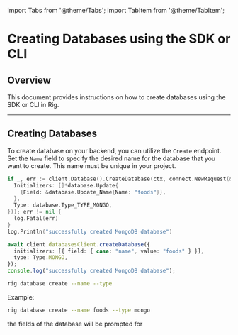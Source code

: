 import Tabs from '@theme/Tabs';
import TabItem from '@theme/TabItem';

# Creating Databases using the SDK or CLI

## Overview

This document provides instructions on how to create databases using the SDK or CLI in Rig.

<hr class="solid" />

## Creating Databases

To create database on your backend, you can utilize the `Create` endpoint. Set the `Name` field to specify the desired name for the database that you want to create. This name must be unique in your project.

<Tabs>
<TabItem value="go" label="Golang SDK">

```go
if _, err := client.Database().CreateDatabase(ctx, connect.NewRequest(&database.CreateDatabaseRequest{
  Initializers: []*database.Update{
    {Field: &database.Update_Name{Name: "foods"}},
  },
  Type: database.Type_TYPE_MONGO,
})); err != nil {
  log.Fatal(err)
}
log.Println("successfully created MongoDB database")
```

</TabItem>
<TabItem value="typescript" label="Typescript SDK">

```typescript
await client.databasesClient.createDatabase({
  initializers: [{ field: { case: "name", value: "foods" } }],
  type: Type.MONGO,
});
console.log("successfully created MongoDB database");
```

</TabItem>
<TabItem value="cli" label="CLI">

```sh
rig database create --name --type
```

Example:

```sh
rig database create --name foods --type mongo
```

the fields of the database will be prompted for
</TabItem>
</Tabs>
